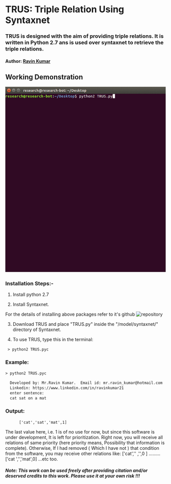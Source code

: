 # TRUS: Triple Relation Using Syntaxnet

### TRUS is designed with the aim of providing triple relations. It is written in Python 2.7 ans is used over syntaxnet to retrieve the triple relations. 

#### Author: [Ravin Kumar](https://mr-ravin.github.io)

## Working Demonstration

[![Working Demonstration](https://github.com/mr-ravin/TRUS/blob/master/TRUS.gif)](https://github.com/mr-ravin/TRUS/blob/master/TRUS.gif)
### Installation Steps:-

1. Install python 2.7

2. Install Syntaxnet.

For the details of installing above packages refer to it's github ![repository](https://github.com/tensorflow/models/tree/master/research/syntaxnet)

3. Download TRUS and place "TRUS.py" inside the "/model/syntaxnet/" directory of Syntaxnet.

4. To use TRUS, type this in the terminal:

```   
 > python2 TRUS.pyc
```

### Example:

```
> python2 TRUS.pyc
``` 

      Developed by: Mr.Ravin Kumar.  Email id: mr.ravin_kumar@hotmail.com
      Linkedin: https://www.linkedin.com/in/ravinkumar21 
      enter sentence:
      cat sat on a mat

      
### Output:

 ```
       ['cat','sat','mat',1]
 ```      
       
The last value here, i.e. 1 is of no use for now, but since this software is under development, It is left for prioritization. 
Right now, you will receive all relations of same priority (here priority means, Possibility that information is complete).
Otherwise, If I had removed ( Which I have not ) that condition from the software, you may receive other relations like:
['cat','' ,'',0 ] ......... ['cat ','','mat',0] ...etc too. 

##### Note: This work can be used freely after providing citation and/or deserved credits to this work. Please use it at your own risk !!!
